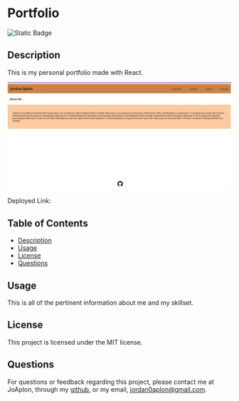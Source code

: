 # Portfolio 
 
![Static Badge](https://img.shields.io/badge/MIT-license?style=flat-square&label=License&labelColor=%23cdcdcd&color=salmon)  

## Description

This is my personal portfolio made with React.

![My Portfolio](image.png)

Deployed Link: 

## Table of Contents

- [Description](#description)
- [Usage](#usage)
- [License](#license)
- [Questions](#questions)

## Usage

This is all of the pertinent information about me and my skillset.

## License

This project is licensed under the MIT license.

## Questions

For questions or feedback regarding this project, please contact me at JoAplon, through my [github](https://github.com/undefined), or my email, jordan0aplon@gmail.com.

